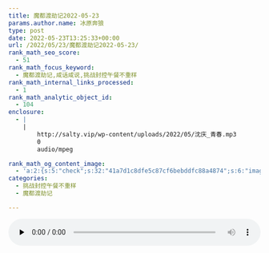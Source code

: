 ```yaml
---
title: 魔都渡劫记2022-05-23
params.author.name: 冰原奔狼
type: post
date: 2022-05-23T13:25:33+00:00
url: /2022/05/23/魔都渡劫记2022-05-23/
rank_math_seo_score:
  - 51
rank_math_focus_keyword:
  - 魔都渡劫记,咸话咸说,挑战封控午餐不重样
rank_math_internal_links_processed:
  - 1
rank_math_analytic_object_id:
  - 104
enclosure:
  - |
    |
        http://salty.vip/wp-content/uploads/2022/05/沈庆_青春.mp3
        0
        audio/mpeg

rank_math_og_content_image:
  - 'a:2:{s:5:"check";s:32:"41a7d1c8dfe5c87cf6bebddfc88a4874";s:6:"images";a:0:{}}'
categories:
  - 挑战封控午餐不重样
  - 魔都渡劫记

---
```

<!--[if lt IE 9]><![endif]--><audio class="wp-audio-shortcode" id="audio-283-1" preload="none" style="width: 100%;" controls="controls"><source type="audio/mpeg" src="http://salty.vip/wp-content/uploads/2022/05/沈庆\_青春.mp3?\_=1" />

<http://salty.vip/wp-content/uploads/2022/05/沈庆_青春.mp3></audio>

小区封控的第66天，今天的午餐是蒜蓉小青菜配肉末香干炒茄子。今日消耗两根茄子；一根是上次开始静默之前自己囤的，一根是这次发的物资里面的。大约这种也算得上老带新、扶上马送一程。只是存放日久，第一根茄子有点发蔫、已开始脱水，再不吃估计坚持不住。到什么点儿做什么事儿，这是自然规律。违天不祥，至少《左传》是这么说的。

先将茄子用水洗净切段。加盐腌制揉搓、使茄条完全入味，腌渍20分钟左右。用清水淘洗两遍，尽量去除盐味。香干切丁备用。起火冷锅热油加入肉末煸炒约5分钟。待肉末熟透微微发黄，即可加入姜末、蒜末、花椒粒炒香，然后加入香干丁煸炒一两分钟。最后加入略微控干水分的茄条煸炒约4分钟左右。加入生抽、鸡精、香油、老干妈及水淀粉勾兑的芡水，简单翻炒后即可出锅装盘撒葱花。今天有点没掌握好咸淡；勾芡的时候忘记老干妈比较咸、又有生抽和前面未完全除去的盐味，整个菜略咸，下回改进。
<img decoding="async" src="https://i0.wp.com/s2.loli.net/2022/05/23/A6x5QFLlzGWnEB3.jpg?w=640&#038;ssl=1" alt="img052301" data-recalc-dims="1" />

与前两日大家能走就悄悄走、绝不啰嗦不同，这两天的朋友圈渐趋意见统一。比如这个就比较有代表性："走了走了、这辈子再也不来了......伤透了多少在魔都打拼人的心，却没有一个出来说声对不起"。一句最简单、质朴的要求，足以瓦解一万篇的搪塞与顾左右而言他。

昨天看到的一个被疯传的视频是那个越江线车站电动扶梯上农妇的哭的有气无力的那个视频。其音断断续续、画质音质一般，但却看的人心碎。点开几次都没勇气看完，生怕自己哭出来。中老年三口外地进城务工农民，本想利用农闲时间来魔都打点工补贴家用。谁知摊上这么个事，卡在魔都。去不能去、来不能来。对那些能远程上班的白领来说，封城不过是换个地方上班而已，影响甚微。最多不能自由活动、不能自由购物罢了。可对这些口停手停的底层民众来说，可有人想过人家这两个月是怎么挨过来的？好不容易等到被允许离开魔都、家里的夏收又迫在眉睫了，却根本就买不到票。好歹是托了层层关系抢到票了，却因为种种原因使之交臂。现在是近不能重新购票返乡、退则连自己住的小区都回不去。这还是假设他们有小区可以回的前提下。封城期间多少外地临时来沪人员住临时桥洞、窝棚，之前看到的种种视频、照片还少吗？对他们而言，此时此地就是人生绝境啊。

我们曾立下宏愿，跋山涉水、不远万里去搞精准扶贫，大有虽远必救的态势。如今，却屡屡人为制造重重困境、断人生机得义无反顾。两相对比，就没半个人觉荒谬吗？这分明就是草菅人命啊，还扯什么狗屁的“XX有信仰、XX有力量、XX有希望”。不心虚吗？

这两天热传的另一个视频是那个地铁上受访的徐阿姨瞎说老实话的视频。西洋镜太不经拆了。现在的魔都就是一方面一堆人在忙着复工复产，总有那么一小撮跳梁小丑要跳出来表演。丑态百出。不知是不是最近几年逆向淘汰之故，现在的propaganda机器一时半会儿好像不太好使了。动则得咎。好处是大家可以苦中作乐地免费看一地的笑话。比如下面微信群里看到的这个图片，一孔足以窥全豹。

傍晚开始写字前，突然在社交网络上看到说沈庆因车祸去世了，对就是那个唱《青春》的沈庆。真有点世事无常。虽然完全不认识的云端上人物，但毕竟当年听这首歌时的青葱岁月还历历在目，瞬间就觉得自己的青春又被冲刷掉了一块，就像约翰汤恩说的“欧洲就失去了一角”一样。
<img decoding="async" src="https://i0.wp.com/s2.loli.net/2022/05/23/TuVwJomZHMQjn6X.jpg?w=640&#038;ssl=1" alt="img052302" data-recalc-dims="1" />
